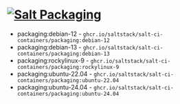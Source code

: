 # [![Salt Packaging](https://github.com/saltstack/salt-ci-containers/actions/workflows/packaging-containers.yml/badge.svg)](https://github.com/saltstack/salt-ci-containers/actions/workflows/packaging-containers.yml)

- packaging:debian-12 - `ghcr.io/saltstack/salt-ci-containers/packaging:debian-12`
- packaging:debian-13 - `ghcr.io/saltstack/salt-ci-containers/packaging:debian-13`
- packaging:rockylinux-9 - `ghcr.io/saltstack/salt-ci-containers/packaging:rockylinux-9`
- packaging:ubuntu-22.04 - `ghcr.io/saltstack/salt-ci-containers/packaging:ubuntu-22.04`
- packaging:ubuntu-24.04 - `ghcr.io/saltstack/salt-ci-containers/packaging:ubuntu-24.04`
